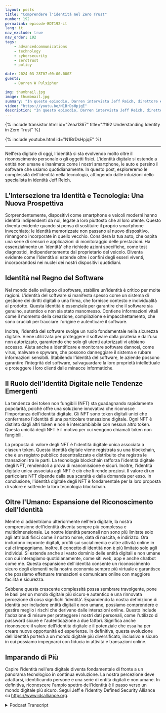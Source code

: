 ```yaml
---
layout: posts
title: "Comprendere l'identità nel Zero Trust"
number: 192
permalink: episode-EDT192-it
lang: it
nav_exclude: true
nav_order: 192
tags:
    - advancedcommunications
    - technology
    - cybersecurity
    - zerotrust
    - policy

date: 2024-03-28T07:00:00.000Z
guests:
    - Darren W Pulsipher

img: thumbnail.jpg
image: thumbnail.jpg
summary: "In questo episodio, Darren intervista Jeff Reich, direttore esecutivo dell'Identity Defined Security Alliance, sul ruolo che l'Identità svolge nelle Architetture a Zero Trust e nel nostro mondo digitale."
video: "https://youtu.be/N1BrDsHpjqE"
description: "In questo episodio, Darren intervista Jeff Reich, direttore esecutivo dell'Identity Defined Security Alliance, sul ruolo che l'Identità svolge nelle Architetture a Zero Trust e nel nostro mondo digitale."
---
```


<div>
{% include transistor.html id="2eaa1367" title="#192 Understanding Identity in Zero Trust" %}

{% include youtube.html id="N1BrDsHpjqE" %}
</div>

---

Nell'era digitale di oggi, l'identità si sta evolvendo molto oltre il riconoscimento personale o gli oggetti fisici. L'identità digitale si estende a entità non umane e inanimate come i nostri smartphone, le auto e persino il software che usiamo quotidianamente. In questo post, esploreremo le complessità dell'identità nella tecnologia, attingendo dalle intuizioni dello specialista in identità Jeff Reich.

## L'Intersezione tra Identità e Tecnologia: Una Nuova Prospettiva

Sorprendentemente, dispositivi come smartphone e veicoli moderni hanno identità indipendenti da noi, legate a loro piuttosto che al loro utente. Questo diventa evidente quando si pensa di sostituire il proprio smartphone invecchiato; le identità memorizzate non passano al nuovo dispositivo, rimangono incorporate in quello vecchio. Considera la tua auto, che ospita una serie di sensori e applicazioni di monitoraggio delle prestazioni. Ha essenzialmente un 'identità' che richiede azioni specifiche, come test diagnostici, indipendentemente dal proprietario del veicolo. Diventa evidente come l'identità si estende oltre i confini degli esseri viventi, incorporandosi nei nuclei dei nostri dispositivi quotidiani.

## Identità nel Regno del Software

Nel mondo dello sviluppo di software, stabilire un'identità è critico per molte ragioni. L'identità del software si manifesta spesso come un sistema di gestione dei diritti digitali o una firma, che fornisce contesto e individualità al prodotto. Questa identità è essenziale per garantire che il software sia genuino, autentico e non sia stato manomesso. Contiene informazioni vitali come il momento della creazione, compilazione e impacchettamento, che sono cruciali per tracciare l'origine e autenticare il software.

Inoltre, l'identità del software svolge un ruolo fondamentale nella sicurezza digitale. Viene utilizzata per proteggere il software dalla pirateria e dall'uso non autorizzato, garantendo che solo gli utenti autorizzati vi abbiano accesso. Aiuta anche a identificare e monitorare software dannosi, come virus, malware e spyware, che possono danneggiare il sistema e rubare informazioni sensibili. Stabilendo l'identità del software, le aziende possono garantire l'integrità del software, salvaguardare la loro proprietà intellettuale e proteggere i loro clienti dalle minacce informatiche.

## Il Ruolo dell'Identità Digitale nelle Tendenze Emergenti

La tendenza dei token non fungibili (NFT) sta guadagnando rapidamente popolarità, poiché offre una soluzione innovativa che riconosce l'importanza dell'identità digitale. Gli NFT sono token digitali unici che confermano l'identità di una particolare transazione digitale. Ogni NFT è distinto dagli altri token e non è intercambiabile con nessun altro token. Questa unicità degli NFT è il motivo per cui vengono chiamati token non fungibili.

La proposta di valore degli NFT è l'identità digitale unica associata a ciascun token. Questa identità digitale viene registrata su una blockchain, che è un registro pubblico decentralizzato e distribuito che registra le transazioni tra le parti. La tecnologia blockchain rafforza l'identità digitale degli NFT, rendendoli a prova di manomissione e sicuri. Inoltre, l'identità digitale unica associata agli NFT è ciò che li rende preziosi.  Il valore di un particolare NFT dipende dalla sua scarsità e dalla domanda per esso. In conclusione, l'identità digitale degli NFT è fondamentale per la loro proposta di valore e sottende la loro tecnologia blockchain.

## Oltre l'Umano: Espansione del Riconoscimento dell'Identità

Mentre ci addentriamo ulteriormente nell'era digitale, la nostra comprensione dell'identità diventa sempre più complessa e multidimensionale. Le nostre identità personali non sono più limitate solo agli attributi fisici come il nostro nome, data di nascita, e indirizzo. Ora includono impronte digitali, profili sui social media e altre attività online in cui ci impegniamo. Inoltre, il concetto di identità non è più limitato solo agli individui. Si estende anche al vasto dominio delle entità digitali e non umane con cui interagiamo quotidianamente, come siti web, app e anche chatbot come me. Questa espansione dell'identità consente un riconoscimento sicuro degli elementi nella nostra economia sempre più virtuale e garantisce che possiamo effettuare transazioni e comunicare online con maggiore facilità e sicurezza.

Sebbene questa crescente complessità possa sembrare travolgente, pone le basi per un mondo digitale più sicuro e autentico e una rinnovata percezione di cosa significhi 'identità'. Espandendo la nostra definizione di identità per includere entità digitali e non umane, possiamo comprendere e gestire meglio i rischi che derivano dalle interazioni online. Questo include l'adozione di misure per proteggere i nostri dati personali, come l'utilizzo di password sicure e l'autenticazione a due fattori. Significa anche riconoscere il valore dell'identità digitale e il potenziale che essa ha per creare nuove opportunità ed esperienze. In definitiva, questa evoluzione dell'identità porterà a un mondo digitale più diversificato, inclusivo e sicuro in cui possiamo impegnarci con fiducia in attività e transazioni online.

## Imparando di Più

Capire l'identità nell'era digitale diventa fondamentale di fronte a un panorama tecnologico in continua evoluzione. La nostra percezione deve adattarsi, identificando persone e una serie di entità digitali e non umane. In definitiva, riconoscere l'ampio spettro dell'identità è il passo verso un mondo digitale più sicuro. Segui Jeff e l'Identity Defined Security Alliance su https://www.idsalliance.org.



<details>
<summary> Podcast Transcript </summary>

<p></p>

</details>
